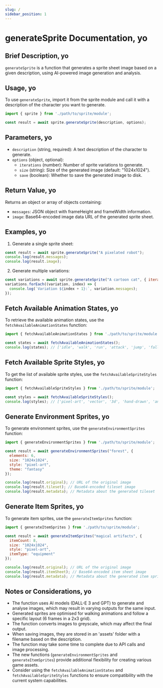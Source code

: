 ```yaml
---
slug: /
sidebar_position: 1
---
```


# generateSprite Documentation, yo

## Brief Description, yo
`generateSprite` is a function that generates a sprite sheet image based on a given description, using AI-powered image generation and analysis.

## Usage, yo
To use `generateSprite`, import it from the sprite module and call it with a description of the character you want to generate.

```javascript
import { sprite } from './path/to/sprite/module';

const result = await sprite.generateSprite(description, options);
```

## Parameters, yo
- `description` (string, required): A text description of the character to generate.
- `options` (object, optional):
  - `iterations` (number): Number of sprite variations to generate.
  - `size` (string): Size of the generated image (default: "1024x1024").
  - `save` (boolean): Whether to save the generated image to disk.

## Return Value, yo
Returns an object or array of objects containing:
- `messages`: JSON object with frameHeight and frameWidth information.
- `image`: Base64-encoded image data URL of the generated sprite sheet.

## Examples, yo

1. Generate a single sprite sheet:
```javascript
const result = await sprite.generateSprite("A pixelated robot");
console.log(result.messages);
console.log(result.image);
```

2. Generate multiple variations:
```javascript
const variations = await sprite.generateSprite("A cartoon cat", { iterations: 3 });
variations.forEach((variation, index) => {
  console.log(`Variation ${index + 1}:`, variation.messages);
});
```

## Fetch Available Animation States, yo

To retrieve the available animation states, use the `fetchAvailableAnimationStates` function:

```javascript
import { fetchAvailableAnimationStates } from './path/to/sprite/module';

const states = await fetchAvailableAnimationStates();
console.log(states); // ['idle', 'walk', 'run', 'attack', 'jump', 'fall', 'hurt', 'die']
```

## Fetch Available Sprite Styles, yo

To get the list of available sprite styles, use the `fetchAvailableSpriteStyles` function:

```javascript
import { fetchAvailableSpriteStyles } from './path/to/sprite/module';

const styles = await fetchAvailableSpriteStyles();
console.log(styles); // ['pixel-art', 'vector', '3d', 'hand-drawn', 'anime']
```

## Generate Environment Sprites, yo

To generate environment sprites, use the `generateEnvironmentSprites` function:

```javascript
import { generateEnvironmentSprites } from './path/to/sprite/module';

const result = await generateEnvironmentSprites("forest", {
  elements: 6,
  size: "1024x1024",
  style: "pixel-art",
  theme: "fantasy"
});

console.log(result.original); // URL of the original image
console.log(result.tileset); // Base64-encoded tileset image
console.log(result.metadata); // Metadata about the generated tileset
```

## Generate Item Sprites, yo

To generate item sprites, use the `generateItemSprites` function:

```javascript
import { generateItemSprites } from './path/to/sprite/module';

const result = await generateItemSprites("magical artifacts", {
  itemCount: 8,
  size: "1024x1024",
  style: "pixel-art",
  itemType: "equipment"
});

console.log(result.original); // URL of the original image
console.log(result.itemSheet); // Base64-encoded item sheet image
console.log(result.metadata); // Metadata about the generated item sprites
```

## Notes or Considerations, yo
- The function uses AI models (DALL-E 3 and GPT) to generate and analyse images, which may result in varying outputs for the same input.
- Generated sprites are optimised for walking animations and follow a specific layout (6 frames in a 2x3 grid).
- The function converts images to greyscale, which may affect the final output.
- When saving images, they are stored in an 'assets' folder with a filename based on the description.
- The function may take some time to complete due to API calls and image processing.
- The new functions (`generateEnvironmentSprites` and `generateItemSprites`) provide additional flexibility for creating various game assets.
- Consider using the `fetchAvailableAnimationStates` and `fetchAvailableSpriteStyles` functions to ensure compatibility with the current system capabilities.
